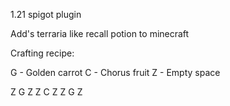 1.21 spigot plugin

Add's terraria like recall potion to minecraft

Crafting recipe:

G - Golden carrot
C - Chorus fruit
Z - Empty space

  Z G Z
  Z C Z
  Z G Z
